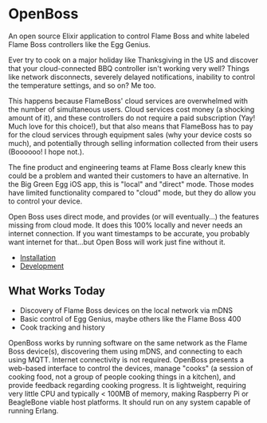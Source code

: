 # OpenBoss

An open source Elixir application to control Flame Boss and white labeled Flame
Boss controllers like the Egg Genius.

Ever try to cook on a major holiday like Thanksgiving in the US and discover that
your cloud-connected BBQ controller isn't working very well? Things like network
disconnects, severely delayed notifications, inability to control the temperature
settings, and so on? Me too.

This happens because FlameBoss' cloud services are overwhelmed with the number of
simultaneous users. Cloud services cost money (a shocking amount of it), and these
controllers do not require a paid subscription (Yay! Much love for this choice!),
but that also means that FlameBoss has to pay for the cloud services through
equipment sales (why your device costs so much), and potentially through selling
information collected from their users (Boooooo! I hope not.).

The fine product and engineering teams at Flame Boss clearly knew this could be a
problem and wanted their customers to have an alternative. In the Big Green Egg
iOS app, this is "local" and "direct" mode. Those modes have limited functionality
compared to "cloud" mode, but they do allow you to control your device.

Open Boss uses direct mode, and provides (or will eventually...) the features
missing from cloud mode. It does this 100% locally and never needs an internet
connection. If you want timestamps to be accurate, you probably want internet
for that...but Open Boss will work just fine without it.

- [Installation](./docs/installation.md#installation)
- [Development](./docs/development.md#development)

## What Works Today

- Discovery of Flame Boss devices on the local network via mDNS
- Basic control of Egg Genius, maybe others like the Flame Boss 400
- Cook tracking and history

OpenBoss works by running software on the same network as the Flame Boss device(s),
discovering them using mDNS, and connecting to each using MQTT. Internet connectivity
is not required. OpenBoss presents a web-based interface to control the devices, manage
"cooks" (a session of cooking food, not a group of people cooking things in a kitchen),
and provide feedback regarding cooking progress. It is lightweight, requiring very
little CPU and typically < 100MB of memory, making Raspberry Pi or BeagleBone viable
host platforms. It should run on any system capable of running Erlang.
